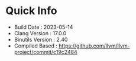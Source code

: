 # Quick Info
* Build Date : 2023-05-14
* Clang Version : 17.0.0
* Binutils Version : 2.40
* Compiled Based : https://github.com/llvm/llvm-project/commit/c19c2484
